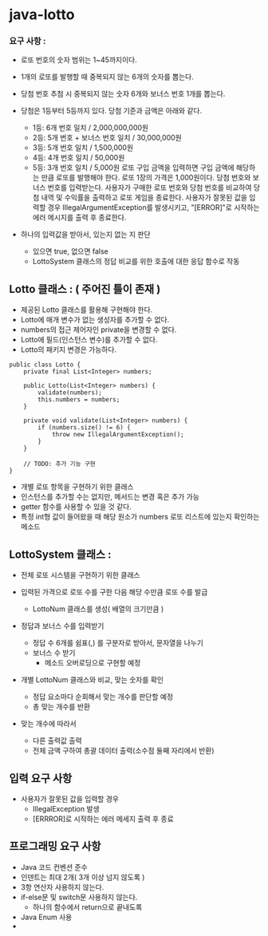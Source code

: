 # java-lotto
### 요구 사항 : 
- 로또 번호의 숫자 범위는 1~45까지이다.
- 1개의 로또를 발행할 때 중복되지 않는 6개의 숫자를 뽑는다.
- 당첨 번호 추첨 시 중복되지 않는 숫자 6개와 보너스 번호 1개를 뽑는다.
- 당첨은 1등부터 5등까지 있다. 당첨 기준과 금액은 아래와 같다.
    - 1등: 6개 번호 일치 / 2,000,000,000원
    - 2등: 5개 번호 + 보너스 번호 일치 / 30,000,000원
    - 3등: 5개 번호 일치 / 1,500,000원
    - 4등: 4개 번호 일치 / 50,000원
    - 5등: 3개 번호 일치 / 5,000원
      로또 구입 금액을 입력하면 구입 금액에 해당하는 만큼 로또를 발행해야 한다.
      로또 1장의 가격은 1,000원이다.
      당첨 번호와 보너스 번호를 입력받는다.
      사용자가 구매한 로또 번호와 당첨 번호를 비교하여 당첨 내역 및 수익률을 출력하고 로또 게임을 종료한다.
      사용자가 잘못된 값을 입력할 경우 IllegalArgumentException를 발생시키고, "[ERROR]"로 시작하는 에러 메시지를 출력 후 종료한다.

- 하나의 입력값을 받아서, 있는지 없는 지 판단
  - 있으면 true, 없으면 false
  - LottoSystem 클래스의 정답 비교를 위한 호출에 대한 응답 함수로 작동

## Lotto 클래스 : ( 주어진 틀이 존재 )
- 제공된 Lotto 클래스를 활용해 구현해야 한다.
- Lotto에 매개 변수가 없는 생성자를 추가할 수 없다.
- numbers의 접근 제어자인 private을 변경할 수 없다.
- Lotto에 필드(인스턴스 변수)를 추가할 수 없다.
- Lotto의 패키지 변경은 가능하다.
```
public class Lotto {
    private final List<Integer> numbers;

    public Lotto(List<Integer> numbers) {
        validate(numbers);
        this.numbers = numbers;
    }

    private void validate(List<Integer> numbers) {
        if (numbers.size() != 6) {
            throw new IllegalArgumentException();
        }
    }

    // TODO: 추가 기능 구현
}
```
- 개별 로또 항목을 구현하기 위한 클래스
- 인스턴스를 추가할 수는 없지만, 메서드는 변경 혹은 추가 가능
- getter 함수를 사용할 수 있을 것 같다. 
- 특정 int형 값이 들어왔을 때 해당 원소가 numbers 로또 리스트에 있는지 확인하는 메소드


## LottoSystem 클래스 : 
- 전체 로또 시스템을 구현하기 위한 클래스

- 입력된 가격으로 로또 수를 구한 다음 해당 수만큼 로또 수를 발급
  - LottoNum 클래스를 생성( 배열의 크기만큼 )
- 정답과 보너스 수를 입력받기
  - 정답 수 6개를 쉼표(,) 를 구분자로 받아서, 문자열을 나누기
  - 보너스 수 받기
    - 메소드 오버로딩으로 구현할 예정
- 개별 LottoNum 클래스와 비교, 맞는 숫자를 확인
  - 정답 요소마다 순회해서 맞는 개수를 판단할 예정
  - 총 맞는 개수를 반환
- 맞는 개수에 따라서 
  - 다른 출력값 출력
  - 전체 금액 구하여 총괄 데이터 출력(소수점 둘째 자리에서 반환)

## 입력 요구 사항 
- 사용자가 잘못된 값을 입력할 경우 
  - IllegalException 발생
  - [ERRROR]로 시작하는 에러 메세지 출력 후 종료

## 프로그래밍 요구 사항 
- Java 코드 컨벤션 준수
- 인덴트는 최대 2개( 3개 이상 넘지 않도록 )
- 3항 연산자 사용하지 않는다.
- if-else문 및 switch문 사용하지 않는다.
  - 하나의 함수에서 return으로 끝내도록
- Java Enum 사용
- 